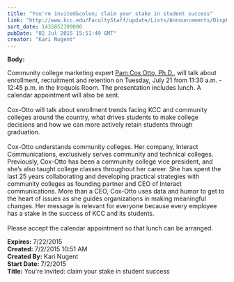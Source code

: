 ```yaml
---
title: "You're invited&colon; claim your stake in student success"
link: "http://www.kcc.edu/FacultyStaff/update/Lists/Announcements/DispForm.aspx?ID=1969"
sort_date: 1435852309000
pubDate: "02 Jul 2015 15:51:49 GMT"
creator: "Kari Nugent"
---
```


<div><b>Body:</b> <div class="ExternalClass76B256E000AD4591BB9EE5EA313D8E8A"><p>​Community college marketing expert <a href="http://www.interactcom.com/people/bio/Pam-CoxOtto">Pam Cox Otto, Ph.D.</a>, will talk about enrollment, recruitment and retention on Tuesday, July 21 from 11:30 a.m. - 12:45 p.m. in the Iroquois Room. The presentation includes lunch. A calendar appointment will also be sent. <br /><br />Cox-Otto will talk about enrollment trends facing KCC and community colleges around the country, what drives students to make college decisions and how we can more actively retain students through graduation. <br /><br />Cox-Otto understands community colleges. Her company, Interact Communications, exclusively serves community and technical colleges. Previously, Cox-Otto has been a community college vice president, and she’s also taught college classes throughout her career. She has spent the last 25 years collaborating and developing practical strategies with community colleges as founding partner and CEO of Interact communications. More than a CEO, Cox-Otto uses data and humor to get to the heart of issues as she guides organizations in making meaningful changes. Her message is relevant for everyone because every employee has a stake in the success of KCC and its students. <br /><br />Please accept the calendar appointment so that lunch can be arranged. <br /></p></div></div>
<div><b>Expires:</b> 7/22/2015</div>
<div><b>Created:</b> 7/2/2015 10:51 AM</div>
<div><b>Created By:</b> Kari Nugent</div>
<div><b>Start Date:</b> 7/2/2015</div>
<div><b>Title:</b> You&#39;re invited: claim your stake in student success</div>
